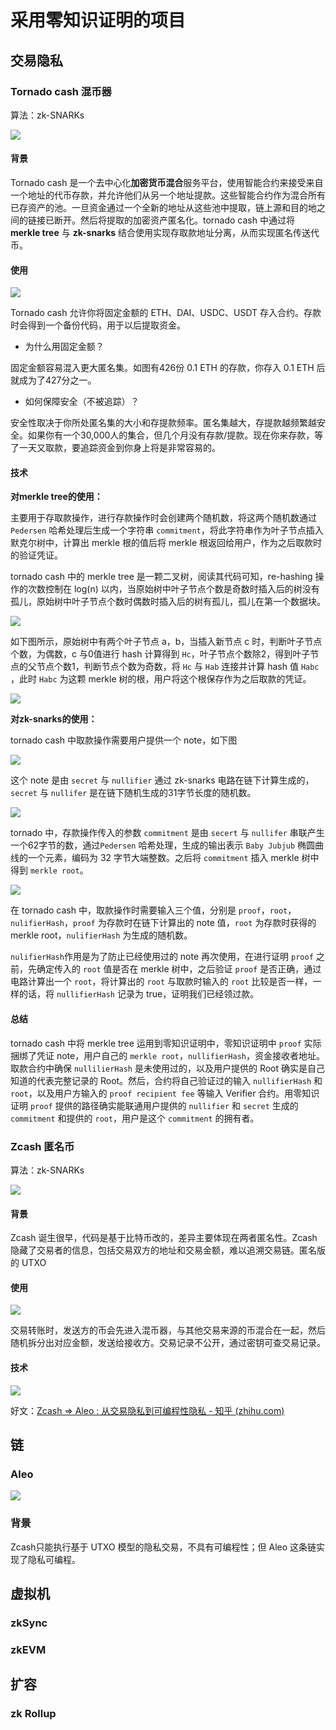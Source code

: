 # 采用零知识证明的项目

## 交易隐私

### Tornado cash 混币器

算法：zk-SNARKs

![](../img/tornado_cash_logo.png)

#### 背景

Tornado cash 是一个去中心化**加密货币混合**服务平台，使用智能合约来接受来自一个地址的代币存款，并允许他们从另一个地址提款。这些智能合约作为混合所有已存资产的池。一旦资金通过一个全新的地址从这些池中提取，链上源和目的地之间的链接已断开。然后将提取的加密资产匿名化。tornado cash 中通过将 **merkle tree** 与 **zk-snarks** 结合使用实现存取款地址分离，从而实现匿名传送代币。

#### 使用

![](../img/tornado_cash.png)

Tornado cash 允许你将固定金额的 ETH、DAI、USDC、USDT 存入合约。存款时会得到一个备份代码，用于以后提取资金。

- 为什么用固定金额？

固定金额容易混入更大匿名集。如图有426份 0.1 ETH 的存款，你存入 0.1 ETH 后就成为了427分之一。

- 如何保障安全（不被追踪）？

安全性取决于你所处匿名集的大小和存提款频率。匿名集越大，存提款越频繁越安全。如果你有一个30,000人的集合，但几个月没有存款/提款。现在你来存款，等了一天又取款，要追踪资金到你身上将是非常容易的。

#### 技术

**对merkle tree的使用：**

主要用于存取款操作，进行存款操作时会创建两个随机数，将这两个随机数通过 `Pedersen` 哈希处理后生成一个字符串 `commitment`，将此字符串作为叶子节点插入默克尔树中，计算出 merkle 根的值后将 merkle 根返回给用户，作为之后取款时的验证凭证。

tornado cash 中的 merkle tree 是一颗二叉树，阅读其代码可知，re-hashing 操作的次数控制在 log(n) 以内，当原始树中叶子节点个数是奇数时插入后的树没有孤儿，原始树中叶子节点个数时偶数时插入后的树有孤儿，孤儿在第一个数据块。

![](../img/tornado_cash_1.png)

如下图所示，原始树中有两个叶子节点 a，b，当插入新节点 c 时，判断叶子节点个数，为偶数，c 与0值进行 hash 计算得到 `Hc`，叶子节点个数除2，得到叶子节点的父节点个数1，判断节点个数为奇数，将 `Hc` 与 `Hab` 连接并计算 hash 值 `Habc` ，此时 `Habc` 为这颗 merkle 树的根，用户将这个根保存作为之后取款的凭证。

![](../img/tornado_cash_2.png)

**对zk-snarks的使用：**

tornado cash 中取款操作需要用户提供一个 note，如下图

![](../img/tornado_cash_3.png)

这个 note 是由 `secret` 与 `nullifier` 通过 zk-snarks 电路在链下计算生成的，`secret` 与 `nullifer` 是在链下随机生成的31字节长度的随机数。

![](../img/tornado_cash_4.png)

tornado 中，存款操作传入的参数 `commitment` 是由 `secert` 与 `nullifer` 串联产生一个62字节的数，通过`Pedersen` 哈希处理，生成的输出表示 `Baby Jubjub` 椭圆曲线的一个元素，编码为 32 字节大端整数。之后将 `commitment` 插入 merkle 树中得到 `merkle root`。

![](../img/tornado_cash_5.png)

在 tornado cash 中，取款操作时需要输入三个值，分别是 `proof`，`root`，`nulifierHash`，`proof` 为存款时在链下计算出的 note 值，`root` 为存款时获得的 merkle root，`nulifierHash` 为生成的随机数。

`nulifierHash`作用是为了防止已经使用过的 note 再次使用，在进行证明 `proof` 之前，先确定传入的 `root` 值是否在 merkle 树中，之后验证 `proof` 是否正确，通过电路计算出一个 `root`，将计算出的 `root` 与取款时输入的 `root` 比较是否一样，一样的话，将 `nullifierHash` 记录为 true，证明我们已经领过款。

#### 总结

tornado cash 中将 merkle tree 运用到零知识证明中，零知识证明中 `proof` 实际捆绑了凭证 note，用户自己的 `merkle root`，`nullifierHash`，资金接收者地址。取款合约中确保 `nullilierHash` 是未使用过的，以及用户提供的 Root 确实是自己知道的代表完整记录的 Root。然后，合约将自己验证过的输入 `nullifierHash` 和 `root`，以及用户方输入的 `proof recipient fee` 等输入 Verifier 合约。用零知识证明 `proof` 提供的路径确实能联通用户提供的 `nullifier` 和 `secret` 生成的 `commitment` 和提供的 `root`，用户是这个 `commitment` 的拥有者。

### Zcash 匿名币

算法：zk-SNARKs

![](../img/zcash_logo.png)

#### 背景

Zcash 诞生很早，代码是基于比特币改的，差异主要体现在两者匿名性。Zcash 隐藏了交易者的信息，包括交易双方的地址和交易金额，难以追溯交易链。匿名版的 UTXO

#### 使用

![](../img/zcash.png)

交易转账时，发送方的币会先进入混币器，与其他交易来源的币混合在一起，然后随机拆分出对应金额，发送给接收方。交易记录不公开，通过密钥可查交易记录。

#### 技术

![](../img/zcash_1.jpg)

好文：[Zcash => Aleo : 从交易隐私到可编程性隐私 - 知乎 (zhihu.com)](https://zhuanlan.zhihu.com/p/559171605)

## 链

### Aleo

![](../img/Aleo_logo.png)

### 背景

Zcash只能执行基于 UTXO 模型的隐私交易，不具有可编程性；但 Aleo 这条链实现了隐私可编程。

## 虚拟机

### zkSync

### zkEVM

## 扩容

### zk Rollup